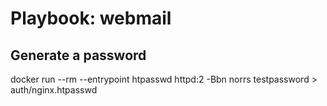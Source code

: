 # Playbook: webmail

## Generate a password


docker run --rm --entrypoint htpasswd httpd:2 -Bbn norrs testpassword > auth/nginx.htpasswd

